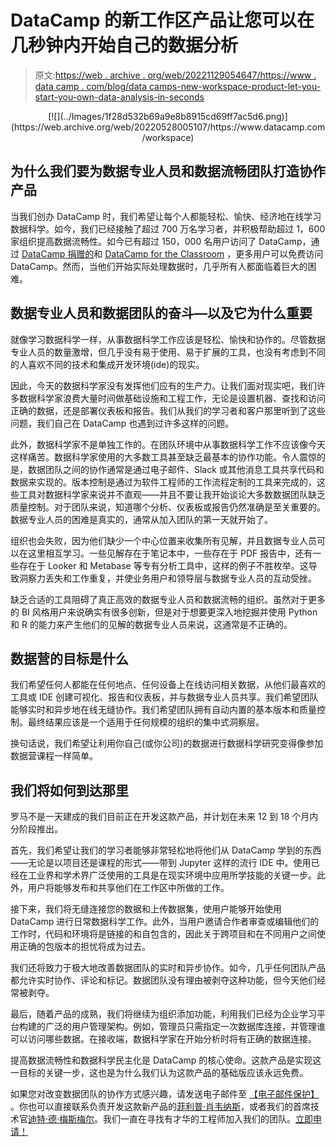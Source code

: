 # DataCamp 的新工作区产品让您可以在几秒钟内开始自己的数据分析

> 原文:[https://web . archive . org/web/20221129054647/https://www . data camp . com/blog/data camps-new-workspace-product-let-you-start-you-own-data-analysis-in-seconds](https://web.archive.org/web/20221129054647/https://www.datacamp.com/blog/datacamps-new-workspace-product-lets-you-start-your-own-data-analysis-in-seconds)

<center>[![](../Images/1f28d532b69a9e8b8915cd69ff7ac5d6.png)](https://web.archive.org/web/20220528005107/https://www.datacamp.com/workspace)</center>

## 为什么我们要为数据专业人员和数据流畅团队打造协作产品

当我们创办 DataCamp 时，我们希望让每个人都能轻松、愉快、经济地在线学习数据科学。如今，我们已经接触了超过 700 万名学习者，并积极帮助超过 1，600 家组织提高数据流畅性。如今已有超过 150，000 名用户访问了 DataCamp，通过 [DataCamp 捐赠的](https://web.archive.org/web/20220528005107/https://www.datacamp.com/community/blog/datacamp-donates)和 [DataCamp for the Classroom](https://web.archive.org/web/20220528005107/https://www.datacamp.com/community/blog/datacamp-donates) ，更多用户可以免费访问 DataCamp。然而，当他们开始实际处理数据时，几乎所有人都面临着巨大的困难。

## 数据专业人员和数据团队的奋斗—以及它为什么重要

就像学习数据科学一样，从事数据科学工作应该是轻松、愉快和协作的。尽管数据专业人员的数量激增，但几乎没有易于使用、易于扩展的工具，也没有考虑到不同的人喜欢不同的技术和集成开发环境(ide)的现实。

因此，今天的数据科学家没有发挥他们应有的生产力。让我们面对现实吧，我们许多数据科学家浪费大量时间做基础设施和工程工作，无论是设置机器、查找和访问正确的数据，还是部署仪表板和报告。我们从我们的学习者和客户那里听到了这些问题，我们自己在 DataCamp 也遇到过许多这样的问题。

此外，数据科学家不是单独工作的。在团队环境中从事数据科学工作不应该像今天这样痛苦。数据科学家使用的大多数工具甚至缺乏最基本的协作功能。令人震惊的是，数据团队之间的协作通常是通过电子邮件、Slack 或其他消息工具共享代码和数据来实现的。版本控制是通过为软件工程师的工作流程定制的工具来完成的，这些工具对数据科学家来说并不直观——并且不要让我开始谈论大多数数据团队缺乏质量控制。对于团队来说，知道哪个分析、仪表板或报告仍然准确是至关重要的。数据专业人员的困难是真实的，通常从加入团队的第一天就开始了。

组织也会失败，因为他们缺少一个中心位置来收集所有见解，并且数据专业人员可以在这里相互学习。一些见解存在于笔记本中，一些存在于 PDF 报告中，还有一些存在于 Looker 和 Metabase 等专有分析工具中，这样的例子不胜枚举。这导致洞察力丢失和工作重复，并使业务用户和领导层与数据专业人员的互动受挫。

缺乏合适的工具阻碍了真正高效的数据专业人员和数据流畅的组织。虽然对于更多的 BI 风格用户来说确实有很多创新，但是对于想要更深入地挖掘并使用 Python 和 R 的能力来产生他们的见解的数据专业人员来说，这通常是不正确的。

## 数据营的目标是什么

我们希望任何人都能在任何地点、任何设备上在线访问相关数据，从他们最喜欢的工具或 IDE 创建可视化、报告和仪表板，并与数据专业人员共享。我们希望团队能够实时和异步地在线无缝协作。我们希望团队拥有自动内置的基本版本和质量控制。最终结果应该是一个适用于任何规模的组织的集中式洞察层。

换句话说，我们希望让利用你自己(或你公司)的数据进行数据科学研究变得像参加数据营课程一样简单。

## 我们将如何到达那里

罗马不是一天建成的我们目前正在开发这款产品，并计划在未来 12 到 18 个月内分阶段推出。

首先，我们希望让我们的学习者能够非常轻松地将他们从 DataCamp 学到的东西——无论是以项目还是课程的形式——带到 Jupyter 这样的流行 IDE 中。使用已经在工业界和学术界广泛使用的工具是在现实环境中应用所学技能的关键一步。此外，用户将能够发布和共享他们在工作区中所做的工作。

接下来，我们将无缝连接您的数据和上传数据集，使用户能够开始使用 DataCamp 进行日常数据科学工作。此外，当用户邀请合作者审查或编辑他们的工作时，代码和环境将是链接的和自包含的，因此关于跨项目和在不同用户之间使用正确的包版本的担忧将成为过去。

我们还将致力于极大地改善数据团队的实时和异步协作。如今，几乎任何团队产品都允许实时协作、评论和标记。数据团队没有理由被剥夺这种功能，但今天他们经常被剥夺。

最后，随着产品的成熟，我们将继续为组织添加功能，利用我们已经为企业学习平台构建的广泛的用户管理架构。例如，管理员只需指定一次数据库连接，并管理谁可以访问哪些数据。在接收端，数据科学家在开始分析时将有正确的数据连接。

提高数据流畅性和数据科学民主化是 DataCamp 的核心使命。这款产品是实现这一目标的关键一步，这也是为什么我们认为这款产品的基础版应该永远免费。

如果您对改变数据团队的协作方式感兴趣，请发送电子邮件至 [【电子邮件保护】](/web/20220528005107/https://www.datacamp.com/cdn-cgi/l/email-protection#6d1f020e0608191e05041d2d090c190c0e0c001d430e0200) 。你也可以直接联系负责开发这款新产品的[菲利普·肖韦纳斯](https://web.archive.org/web/20220528005107/https://www.linkedin.com/in/filip-schouwenaars-b576b74a/)，或者我们的首席技术官[迪特·德·梅斯梅尔](https://web.archive.org/web/20220528005107/https://www.linkedin.com/in/dieterdemesmaeker/)。我们一直在寻找有才华的工程师加入我们的团队。[立即申请！](https://web.archive.org/web/20220528005107/https://boards.greenhouse.io/datacamp/jobs/2582866)